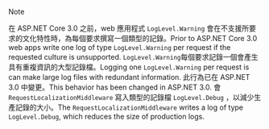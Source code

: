 > [!NOTE]
> <span data-ttu-id="9cc9f-101">在 ASP.NET Core 3.0 之前，web 應用程式 `LogLevel.Warning` 會在不支援所要求的文化特性時，為每個要求撰寫一個類型的記錄。</span><span class="sxs-lookup"><span data-stu-id="9cc9f-101">Prior to ASP.NET Core 3.0 web apps write one log of type `LogLevel.Warning` per request if the requested culture is unsupported.</span></span> <span data-ttu-id="9cc9f-102">`LogLevel.Warning`每個要求記錄一個會產生具有重複資訊的大型記錄檔。</span><span class="sxs-lookup"><span data-stu-id="9cc9f-102">Logging one `LogLevel.Warning` per request is can make large log files with redundant information.</span></span> <span data-ttu-id="9cc9f-103">此行為已在 ASP.NET 3.0 中變更。</span><span class="sxs-lookup"><span data-stu-id="9cc9f-103">This behavior has been changed in ASP.NET 3.0.</span></span> <span data-ttu-id="9cc9f-104">會 `RequestLocalizationMiddleware` 寫入類型的記錄檔 `LogLevel.Debug` ，以減少生產記錄的大小。</span><span class="sxs-lookup"><span data-stu-id="9cc9f-104">The `RequestLocalizationMiddleware` writes a log of type `LogLevel.Debug`, which reduces the size of production logs.</span></span>